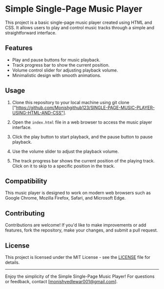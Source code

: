 # Simple Single-Page Music Player

This project is a basic single-page music player created using HTML and CSS. It allows users to play and control music tracks through a simple and straightforward interface.

## Features

- Play and pause buttons for music playback.
- Track progress bar to show the current position.
- Volume control slider for adjusting playback volume.
- Minimalistic design with smooth animations.

## Usage

1. Clone this repository to your local machine using git clone ["https://github.com/Monishgithub123/SINGLE-PAGE-MUSIC-PLAYER-USING-HTML-AND-CSS"].

2. Open the `index.html` file in a web browser to access the music player interface.

3. Click the play button to start playback, and the pause button to pause playback.

4. Use the volume slider to adjust the playback volume.

5. The track progress bar shows the current position of the playing track. Click on it to skip to a specific position in the track.

## Compatibility

This music player is designed to work on modern web browsers such as Google Chrome, Mozilla Firefox, Safari, and Microsoft Edge.

## Contributing

Contributions are welcome! If you'd like to make improvements or add features, fork the repository, make your changes, and submit a pull request.

## License

This project is licensed under the MIT License - see the [LICENSE](LICENSE) file for details.

---

Enjoy the simplicity of the Simple Single-Page Music Player! For questions or feedback, contact [monishyedlewar001@gmail.com].
